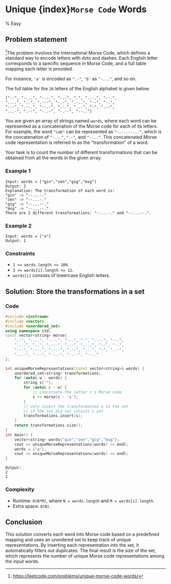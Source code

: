 # Unique {index}`Morse Code` Words
% Easy
## Problem statement

[^url]The problem involves the International Morse Code, which defines a standard way to encode letters with dots and dashes. Each English letter corresponds to a specific sequence in Morse Code, and a full table mapping each letter is provided.

For instance, `'a'` is encoded as `".-"`, `'b'` as `"-..."`, and so on.

The full table for the `26` letters of the English alphabet is given below:

```text
[".-", "-...", "-.-.", "-..", ".", "..-.", "--.",
"....", "..", ".---", "-.-", ".-..", "--", "-.",
"---", ".--.", "--.-", ".-.", "...", "-", "..-",
"...-", ".--", "-..-", "-.--", "--.."]
```

You are given an array of strings named `words`, where each word can be represented as a concatenation of the Morse code for each of its letters. For example, the word `"cab"` can be represented as `"-.-..--..."`, which is the concatenation of `"-.-."`, `".-"`, and `"-..."`. This concatenated Morse code representation is referred to as the "transformation" of a word.

Your task is to count the number of different transformations that can be obtained from all the words in the given array.

[^url]: https://leetcode.com/problems/unique-morse-code-words/

### Example 1
```text
Input: words = ["gin","zen","gig","msg"]
Output: 2
Explanation: The transformation of each word is:
"gin" -> "--...-."
"zen" -> "--...-."
"gig" -> "--...--."
"msg" -> "--...--."
There are 2 different transformations: "--...-." and "--...--.".
```

### Example 2
```text
Input: words = ["a"]
Output: 1
``` 

### Constraints

* `1 <= words.length <= 100`.
* `1 <= words[i].length <= 12`.
* `words[i]` consists of lowercase English letters.

## Solution: Store the transformations in a set

### Code
```cpp
#include <iostream>
#include <vector>
#include <unordered_set>
using namespace std;
const vector<string> morse{
    ".-", "-...", "-.-.", "-..", ".", "..-.", "--.",
    "....", "..", ".---", "-.-", ".-..", "--", "-.",
    "---", ".--.", "--.-", ".-.", "...", "-", "..-",
    "...-", ".--", "-..-", "-.--", "--.."
};

int uniqueMorseRepresentations(const vector<string>& words) {
    unordered_set<string> transformations;
    for (auto& w : words) {
        string s{""};
        for (auto& c : w) {
            // concatnate the letter c's Morse code
            s += morse[c - 'a'];
        }
        // only insert the transformation s to the set 
        // if the set did not consist s yet.
        transformations.insert(s);
    }
    return transformations.size();
}
int main() {
    vector<string> words{"gin","zen","gig","msg"};
    cout << uniqueMorseRepresentations(words) << endl;
    words = {"a"};
    cout << uniqueMorseRepresentations(words) << endl;
}
```
```text
Output:
2
1
```

### Complexity

* Runtime: `O(N*M)`, where `N = words.length` and `M = words[i].length`.
* Extra space: `O(N)`.

## Conclusion

This solution converts each word into Morse code based on a predefined mapping and uses an unordered set to keep track of unique representations. By inserting each representation into the set, it automatically filters out duplicates. The final result is the size of the set, which represents the number of unique Morse code representations among the input words. 
